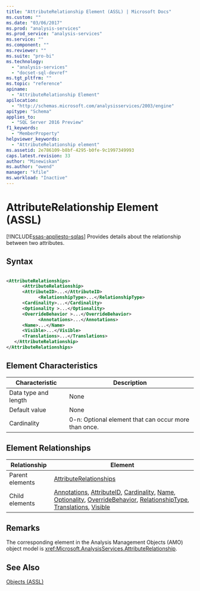 ```yaml
---
title: "AttributeRelationship Element (ASSL) | Microsoft Docs"
ms.custom: ""
ms.date: "03/06/2017"
ms.prod: "analysis-services"
ms.prod_service: "analysis-services"
ms.service: ""
ms.component: ""
ms.reviewer: ""
ms.suite: "pro-bi"
ms.technology: 
  - "analysis-services"
  - "docset-sql-devref"
ms.tgt_pltfrm: ""
ms.topic: "reference"
apiname: 
  - "AttributeRelationship Element"
apilocation: 
  - "http://schemas.microsoft.com/analysisservices/2003/engine"
apitype: "Schema"
applies_to: 
  - "SQL Server 2016 Preview"
f1_keywords: 
  - "MemberProperty"
helpviewer_keywords: 
  - "AttributeRelationship element"
ms.assetid: 2e786109-b8bf-4295-b0fe-9c1997349993
caps.latest.revision: 33
author: "Minewiskan"
ms.author: "owend"
manager: "kfile"
ms.workload: "Inactive"
---
```

# AttributeRelationship Element (ASSL)
[!INCLUDE[ssas-appliesto-sqlas](../../../includes/ssas-appliesto-sqlas.md)]
  Provides details about the relationship between two attributes.  
  
## Syntax  
  
```xml  
  
<AttributeRelationships>  
      <AttributeRelationship>  
      <AttributeID>...</AttributeID>  
            <RelationshipType>...</RelationshipType>  
      <Cardinality>...</Cardinality>  
      <Optionality >...</Optionality>  
      <OverrideBehavior >...</OverrideBehavior>  
            <Annotations>...</Annotations>  
      <Name>...</Name>  
      <Visible>...</Visible>  
      <Translations>...</Translations>  
   </AttributeRelationship>  
</AttributeRelationships>  
```  
  
## Element Characteristics  
  
|Characteristic|Description|  
|--------------------|-----------------|  
|Data type and length|None|  
|Default value|None|  
|Cardinality|0-n: Optional element that can occur more than once.|  
  
## Element Relationships  
  
|Relationship|Element|  
|------------------|-------------|  
|Parent elements|[AttributeRelationships](../../../analysis-services/scripting/collections/attributerelationships-element-assl.md)|  
|Child elements|[Annotations](../../../analysis-services/scripting/collections/annotations-element-assl.md), [AttributeID](../../../analysis-services/scripting/properties/attributeid-element-assl.md), [Cardinality](../../../analysis-services/scripting/properties/cardinality-element-assl.md), [Name](../../../analysis-services/scripting/properties/name-element-assl.md), [Optionality](../../../analysis-services/scripting/properties/optionality-element-assl.md), [OverrideBehavior](../../../analysis-services/scripting/properties/overridebehavior-element-assl.md), [RelationshipType](../../../analysis-services/scripting/properties/relationshiptype-element-assl.md), [Translations](../../../analysis-services/scripting/collections/translations-element-assl.md), [Visible](../../../analysis-services/scripting/properties/visible-element-assl.md)|  
  
## Remarks  
 The corresponding element in the Analysis Management Objects (AMO) object model is <xref:Microsoft.AnalysisServices.AttributeRelationship>.  
  
## See Also  
 [Objects &#40;ASSL&#41;](../../../analysis-services/scripting/objects/objects-assl.md)  
  
  
